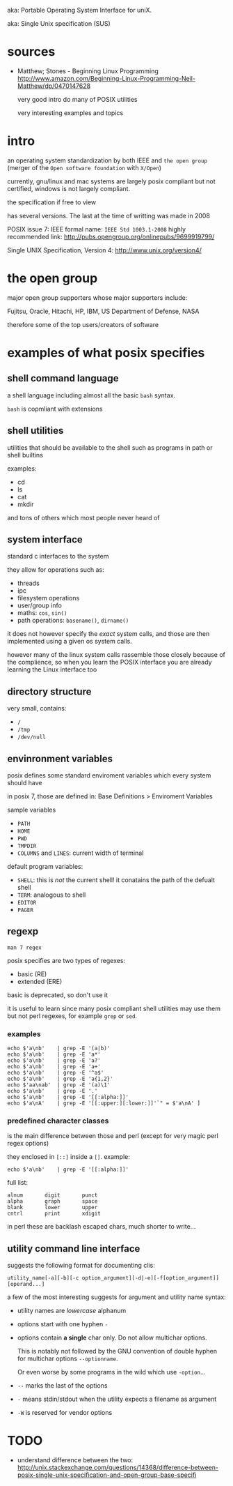 aka: Portable Operating System Interface for uniX.

aka: Single Unix specification (SUS)

# sources

- Matthew; Stones - Beginning Linux Programming <http://www.amazon.com/Beginning-Linux-Programming-Neil-Matthew/dp/0470147628>

    very good intro do many of POSIX utilities

    very interesting examples and topics

# intro

an operating system standardization by both IEEE and `the open group`
(merger of the `Open software foundation` with `X/Open`)

currently, gnu/linux and mac systems are largely posix compliant but not certified,
windows is not largely compliant.

the specification if free to view

has several versions. The last at the time of writting was made in 2008

POSIX issue 7: IEEE formal name: `IEEE Std 1003.1-2008`
highly recommended link: http://pubs.opengroup.org/onlinepubs/9699919799/

Single UNIX Specification, Version 4: http://www.unix.org/version4/

# the open group

major open group supporters whose major supporters include:

Fujitsu, Oracle, Hitachi, HP, IBM,
US Department of Defense, NASA

therefore some of the top users/creators of software

# examples of what posix specifies

## shell command language

a shell language including almost all the basic `bash` syntax.

`bash` is copmliant with extensions

## shell utilities

utilities that should be available to the shell
such as programs in path or shell builtins

examples:

- cd
- ls
- cat
- mkdir

and tons of others which most people never heard of

## system interface

standard c interfaces to the system

they allow for operations such as:

- threads
- ipc
- filesystem operations
- user/group info
- maths: `cos`, `sin()`
- path operations: `basename()`, `dirname()`

it does not however specify the *exact* system calls,
and those are then implemented using a given os system calls.

however many of the linux system calls rassemble those
closely because of the complience, so when you learn the POSIX interface
you are already learning the Linux interface too

## directory structure

very small, contains:

- `/`
- `/tmp`
- `/dev/null`

## envinronment variables

posix defines some standard enviroment variables which every system should have

in posix 7, those are defined in: Base Definitions > Enviroment Variables

sample variables

- `PATH`
- `HOME`
- `PWD`
- `TMPDIR`
- `COLUMNS` and `LINES`: current width of terminal

default program variables:

- `SHELL`: this is *not* the current shell! it conatains the path of the defualt shell
- `TERM`: analogous to shell
- `EDITOR`
- `PAGER`

## regexp

    man 7 regex

posix specifies are two types of regexes:

- basic (RE)
- extended (ERE)

basic is deprecated, so don't use it

it is useful to learn since many posix compliant shell utilities may use
them but not perl regexes, for example `grep` or `sed`.

### examples

    echo $'a\nb'    | grep -E '(a|b)'
    echo $'a\nb'    | grep -E 'a*'
    echo $'a\nb'    | grep -E 'a?'
    echo $'a\nb'    | grep -E 'a+'
    echo $'a\nb'    | grep -E '^a$'
    echo $'a\nb'    | grep -E 'a{1,2}'
    echo $'aa\nab'  | grep -E '(a)\1'
    echo $'a\nb'    | grep -E '.'
    echo $'a\nb'    | grep -E '[[:alpha:]]'
    echo $'a\nA'    | grep -E '[[:upper:][:lower:]]'`" = $'a\nA' ]

### predefined character classes

is the main difference between those and perl (except for very magic perl regex options)

they enclosed in `[::]` inside a `[]`. example:

    echo $'a\nb'    | grep -E '[[:alpha:]]'

full list:

    alnum       digit       punct
    alpha       graph       space
    blank       lower       upper
    cntrl       print       xdigit

in perl these are backlash escaped chars, much shorter to write...

## utility command line interface

suggests the following format for documenting clis:

    utility_name[-a][-b][-c option_argument][-d|-e][-f[option_argument]][operand...]

a few of the most interesting suggests for argument and utility name syntax:

- utility names are *lowercase* alphanum

- options start with one hyphen `-`

- options contain **a single** char only. Do not allow multichar options.

    This is notably not followed by the GNU convention of double hyphen for multichar
    options `--optionname`.

    Or even worse by some programs in the wild which use `-option`...

- `--` marks the last of the options
- `-` means stdin/stdout when the utility expects a filename as argument
- `-W` is reserved for vendor options

# TODO

- understand difference between the two: http://unix.stackexchange.com/questions/14368/difference-between-posix-single-unix-specification-and-open-group-base-specifi
